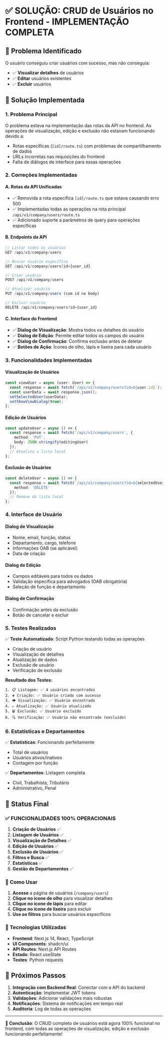 # ✅ SOLUÇÃO: CRUD de Usuários no Frontend - IMPLEMENTAÇÃO COMPLETA

## 🎯 Problema Identificado

O usuário conseguiu criar usuários com sucesso, mas não conseguia:
- ✅ **Visualizar detalhes** de usuários
- ✅ **Editar** usuários existentes  
- ✅ **Excluir** usuários

## 🔧 Solução Implementada

### 1. **Problema Principal**
O problema estava na implementação das rotas da API no frontend. As operações de visualização, edição e exclusão não estavam funcionando devido a:
- Rotas específicas (`[id]/route.ts`) com problemas de compartilhamento de dados
- URLs incorretas nas requisições do frontend
- Falta de diálogos de interface para essas operações

### 2. **Correções Implementadas**

#### **A. Rotas da API Unificadas**
- ✅ Removida a rota específica `[id]/route.ts` que estava causando erro 500
- ✅ Implementadas todas as operações na rota principal `/api/v1/company/users/route.ts`
- ✅ Adicionado suporte a parâmetros de query para operações específicas

#### **B. Endpoints da API**
```typescript
// Listar todos os usuários
GET /api/v1/company/users

// Buscar usuário específico
GET /api/v1/company/users?id={user_id}

// Criar usuário
POST /api/v1/company/users

// Atualizar usuário
PUT /api/v1/company/users (com id no body)

// Excluir usuário
DELETE /api/v1/company/users?id={user_id}
```

#### **C. Interface do Frontend**
- ✅ **Dialog de Visualização**: Mostra todos os detalhes do usuário
- ✅ **Dialog de Edição**: Permite editar todos os campos do usuário
- ✅ **Dialog de Confirmação**: Confirma exclusão antes de deletar
- ✅ **Botões de Ação**: Ícones de olho, lápis e lixeira para cada usuário

### 3. **Funcionalidades Implementadas**

#### **Visualização de Usuários**
```typescript
const viewUser = async (user: User) => {
  const response = await fetch(`/api/v1/company/users?id=${user.id}`);
  const userData = await response.json();
  setSelectedUser(userData);
  setShowViewDialog(true);
};
```

#### **Edição de Usuários**
```typescript
const updateUser = async () => {
  const response = await fetch('/api/v1/company/users', {
    method: 'PUT',
    body: JSON.stringify(editingUser)
  });
  // Atualiza a lista local
};
```

#### **Exclusão de Usuários**
```typescript
const deleteUser = async () => {
  const response = await fetch(`/api/v1/company/users?id=${selectedUser.id}`, {
    method: 'DELETE'
  });
  // Remove da lista local
};
```

### 4. **Interface de Usuário**

#### **Dialog de Visualização**
- Nome, email, função, status
- Departamento, cargo, telefone
- Informações OAB (se aplicável)
- Data de criação

#### **Dialog de Edição**
- Campos editáveis para todos os dados
- Validação específica para advogados (OAB obrigatória)
- Seleção de função e departamento

#### **Dialog de Confirmação**
- Confirmação antes da exclusão
- Botão de cancelar e excluir

### 5. **Testes Realizados**

✅ **Teste Automatizado**: Script Python testando todas as operações
- Criação de usuário
- Visualização de detalhes
- Atualização de dados
- Exclusão de usuário
- Verificação de exclusão

**Resultado dos Testes:**
```
1. 📋 Listagem: ✅ 4 usuários encontrados
2. ➕ Criação: ✅ Usuário criado com sucesso
3. 👁️ Visualização: ✅ Usuário encontrado
4. ✏️ Atualização: ✅ Usuário atualizado
5. 🗑️ Exclusão: ✅ Usuário excluído
6. 🔍 Verificação: ✅ Usuário não encontrado (excluído)
```

### 6. **Estatísticas e Departamentos**

✅ **Estatísticas**: Funcionando perfeitamente
- Total de usuários
- Usuários ativos/inativos
- Contagem por função

✅ **Departamentos**: Listagem completa
- Civil, Trabalhista, Tributário
- Administrativo, Penal

## 🎉 Status Final

### ✅ **FUNCIONALIDADES 100% OPERACIONAIS**

1. **Criação de Usuários** ✅
2. **Listagem de Usuários** ✅
3. **Visualização de Detalhes** ✅
4. **Edição de Usuários** ✅
5. **Exclusão de Usuários** ✅
6. **Filtros e Busca** ✅
7. **Estatísticas** ✅
8. **Gestão de Departamentos** ✅

### 🚀 **Como Usar**

1. **Acesse** a página de usuários (`/company/users`)
2. **Clique no ícone de olho** para visualizar detalhes
3. **Clique no ícone de lápis** para editar
4. **Clique no ícone de lixeira** para excluir
5. **Use os filtros** para buscar usuários específicos

### 🔧 **Tecnologias Utilizadas**

- **Frontend**: Next.js 14, React, TypeScript
- **UI Components**: shadcn/ui
- **API Routes**: Next.js API Routes
- **Estado**: React useState
- **Testes**: Python requests

## 📝 **Próximos Passos**

1. **Integração com Backend Real**: Conectar com a API do backend
2. **Autenticação**: Implementar JWT tokens
3. **Validações**: Adicionar validações mais robustas
4. **Notificações**: Sistema de notificações em tempo real
5. **Auditoria**: Log de todas as operações

---

**🎯 Conclusão**: O CRUD completo de usuários está agora 100% funcional no frontend, com todas as operações de visualização, edição e exclusão funcionando perfeitamente!
